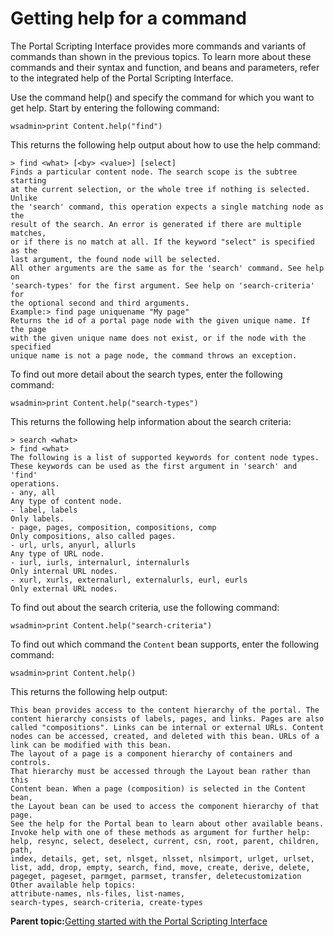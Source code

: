 # Getting help for a command 

The Portal Scripting Interface provides more commands and variants of commands than shown in the previous topics. To learn more about these commands and their syntax and function, and beans and parameters, refer to the integrated help of the Portal Scripting Interface.

Use the command help\(\) and specify the command for which you want to get help. Start by entering the following command:

```
wsadmin>print Content.help("find")

```

This returns the following help output about how to use the help command:

```
> find <what> [<by> <value>] [select]
Finds a particular content node. The search scope is the subtree starting
at the current selection, or the whole tree if nothing is selected. Unlike
the 'search' command, this operation expects a single matching node as the
result of the search. An error is generated if there are multiple matches,
or if there is no match at all. If the keyword "select" is specified as the
last argument, the found node will be selected.
All other arguments are the same as for the 'search' command. See help on
'search-types' for the first argument. See help on 'search-criteria' for
the optional second and third arguments.
Example:> find page uniquename "My page"
Returns the id of a portal page node with the given unique name. If the page
with the given unique name does not exist, or if the node with the specified
unique name is not a page node, the command throws an exception.

```

To find out more detail about the search types, enter the following command:

```
wsadmin>print Content.help("search-types")

```

This returns the following help information about the search criteria:

```
> search <what>
> find <what>
The following is a list of supported keywords for content node types.
These keywords can be used as the first argument in 'search' and 'find'
operations.
- any, all
Any type of content node.
- label, labels
Only labels.
- page, pages, composition, compositions, comp
Only compositions, also called pages.
- url, urls, anyurl, allurls
Any type of URL node.
- iurl, iurls, internalurl, internalurls
Only internal URL nodes.
- xurl, xurls, externalurl, externalurls, eurl, eurls
Only external URL nodes.

```

To find out about the search criteria, use the following command:

```
wsadmin>print Content.help("search-criteria")

```

To find out which command the `Content` bean supports, enter the following command:

```
wsadmin>print Content.help()

```

This returns the following help output:

```
This bean provides access to the content hierarchy of the portal. The
content hierarchy consists of labels, pages, and links. Pages are also
called "compositions". Links can be internal or external URLs. Content
nodes can be accessed, created, and deleted with this bean. URLs of a
link can be modified with this bean.
The layout of a page is a component hierarchy of containers and controls.
That hierarchy must be accessed through the Layout bean rather than this
Content bean. When a page (composition) is selected in the Content bean,
the Layout bean can be used to access the component hierarchy of that page.
See the help for the Portal bean to learn about other available beans.
Invoke help with one of these methods as argument for further help:
help, resync, select, deselect, current, csn, root, parent, children, path,
index, details, get, set, nlsget, nlsset, nlsimport, urlget, urlset,
list, add, drop, empty, search, find, move, create, derive, delete,
pageget, pageset, parmget, parmset, transfer, deletecustomization
Other available help topics:
attribute-names, nls-files, list-names,
search-types, search-criteria, create-types

```

**Parent topic:**[Getting started with the Portal Scripting Interface](../admin-system/adpsi_start.md)

